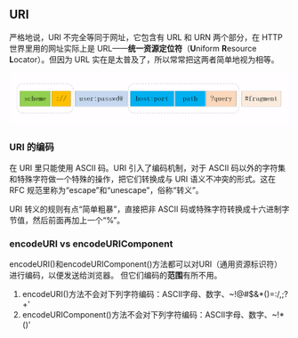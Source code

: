 ## URI

严格地说，URI 不完全等同于网址，它包含有 URL 和 URN 两个部分，在 HTTP 世界里用的网址实际上是 URL——**统一资源定位符**（**U**niform **R**esource **L**ocator）。但因为 URL 实在是太普及了，所以常常把这两者简单地视为相等。



![image-20200619232358244](../../_assets/image/image-20200619232358244.png)



### URI 的编码

在 URI 里只能使用 ASCII 码。URI 引入了编码机制，对于 ASCII 码以外的字符集和特殊字符做一个特殊的操作，把它们转换成与 URI 语义不冲突的形式。这在 RFC 规范里称为“escape”和“unescape”，俗称“转义”。



URI 转义的规则有点“简单粗暴”，直接把非 ASCII 码或特殊字符转换成十六进制字节值，然后前面再加上一个“%”。



### encodeURI vs encodeURIComponent

encodeURI()和encodeURIComponent()方法都可以对URI（通用资源标识符）进行编码，以便发送给浏览器。
 但它们编码的**范围**有所不用。

1. encodeURI()方法不会对下列字符编码：ASCII字母、数字、~!@#$&*()=:/,;?+'
2. encodeURIComponent()方法不会对下列字符编码：ASCII字母、数字、~!*()'